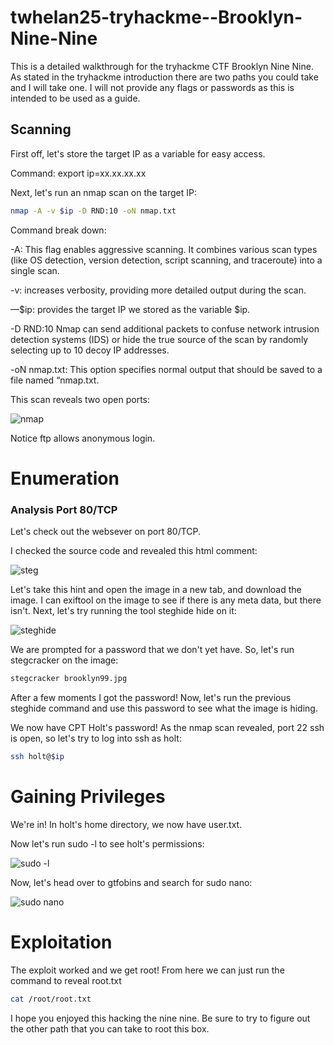 # twhelan25-tryhackme--Brooklyn-Nine-Nine
This is a detailed walkthrough for the tryhackme CTF Brooklyn Nine Nine. As stated in the tryhackme introduction there are two paths you could take and I will take one. I will not provide any flags or passwords as this is intended to be used as a guide.

## Scanning

First off, let's store the target IP as a variable for easy access.

Command: export ip=xx.xx.xx.xx

Next, let's run an nmap scan on the target IP:
```bash
nmap -A -v $ip -D RND:10 -oN nmap.txt
```

Command break down:

-A: This flag enables aggressive scanning. It combines various scan types (like OS detection, version detection, script scanning, and traceroute) into a single scan.

-v: increases verbosity, providing more detailed output during the scan.

—$ip: provides the target IP we stored as the variable $ip.

-D RND:10 Nmap can send additional packets to confuse network intrusion detection systems (IDS) or hide the true source of the scan by randomly selecting up to 10 decoy IP addresses.

-oN nmap.txt: This option specifies normal output that should be saved to a file named “nmap.txt.

This scan reveals two open ports:

![nmap](https://github.com/user-attachments/assets/78e38f1f-999e-4f08-8523-911acde1ae92)

Notice ftp allows anonymous login.

# Enumeration

### **Analysis Port 80/TCP**

Let's check out the websever on port 80/TCP.

I checked the source code and revealed this html comment:

![steg](https://github.com/user-attachments/assets/a44d6f94-5da2-44d0-aeea-2a41c7d2c59a)

Let's take this hint and open the image in a new tab, and download the image. I can exiftool on the image to see if there is any meta data, but there isn't. Next, let's try running the tool steghide hide on it:

![steghide](https://github.com/user-attachments/assets/f888aae6-efdc-4a20-915b-13ce65827697)

We are prompted for a password that we don't yet have. So, let's run stegcracker on the image:

```bash
stegcracker brooklyn99.jpg
```
After a few moments I got the password! Now, let's run the previous steghide command and use this password to see what the image is hiding. 

We now have CPT Holt's password! As the nmap scan revealed, port 22 ssh is open, so let's try to log into ssh as holt:

```bash
ssh holt@$ip
```
# Gaining Privileges

We're in! In holt's home directory, we now have user.txt.

Now let's run sudo -l to see holt's permissions:

![sudo -l](https://github.com/user-attachments/assets/dfdb4654-5d19-4999-b96a-2db0400f8384)

Now, let's head over to gtfobins and search for sudo nano:

![sudo nano](https://github.com/user-attachments/assets/a526c8c4-ad79-4c7e-bbcc-836bd648bf82)

# Exploitation

The exploit worked and we get root! From here we can just run the command to reveal root.txt

```bash
cat /root/root.txt
```
I hope you enjoyed this hacking the nine nine. Be sure to try to figure out the other path that you can take to root this box.




